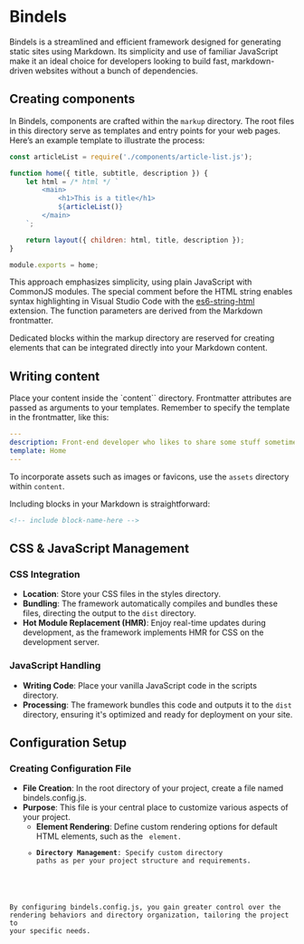 # Bindels

Bindels is a streamlined and efficient framework designed for generating static
sites using Markdown. Its simplicity and use of familiar JavaScript make it an
ideal choice for developers looking to build fast, markdown-driven websites
without a bunch of dependencies.

## Creating components

In Bindels, components are crafted within the `markup` directory. The root files
in this directory serve as templates and entry points for your web pages. Here’s
an example template to illustrate the process:

```js
const articleList = require('./components/article-list.js');

function home({ title, subtitle, description }) {
	let html = /* html */ `
		<main>
			<h1>This is a title</h1>
			${articleList()}
		</main>
	`;

	return layout({ children: html, title, description });
}

module.exports = home;
```

This approach emphasizes simplicity, using plain JavaScript with CommonJS
modules. The special comment before the HTML string enables syntax highlighting
in Visual Studio Code with the
[es6-string-html](https://marketplace.visualstudio.com/items?itemName=Tobermory.es6-string-html)
extension. The function parameters are derived from the Markdown frontmatter.

Dedicated blocks within the markup directory are reserved for creating elements
that can be integrated directly into your Markdown content.

## Writing content

Place your content inside the `content`` directory. Frontmatter attributes are
passed as arguments to your templates. Remember to specify the template in the
frontmatter, like this:

```yaml
---
description: Front-end developer who likes to share some stuff sometimes
template: Home
---
```

To incorporate assets such as images or favicons, use the `assets` directory
within `content`.

Including blocks in your Markdown is straightforward:

```html
<!-- include block-name-here -->
```

## CSS & JavaScript Management

### CSS Integration

-   **Location**: Store your CSS files in the styles directory.
-   **Bundling**: The framework automatically compiles and bundles these files,
    directing the output to the `dist` directory.
-   **Hot Module Replacement (HMR)**: Enjoy real-time updates during
    development, as the framework implements HMR for CSS on the development
    server.

### JavaScript Handling

-   **Writing Code**: Place your vanilla JavaScript code in the scripts
    directory.
-   **Processing**: The framework bundles this code and outputs it to the `dist`
    directory, ensuring it's optimized and ready for deployment on your site.

## Configuration Setup

### Creating Configuration File

-   **File Creation**: In the root directory of your project, create a file
    named bindels.config.js.
-   **Purpose**: This file is your central place to customize various aspects of
    your project.
    -   **Element Rendering**: Define custom rendering options for default HTML
        elements, such as the <code> element.
    -   **Directory Management**: Specify custom directory paths as per your
        project structure and requirements.

By configuring bindels.config.js, you gain greater control over the rendering
behaviors and directory organization, tailoring the project to your specific
needs.
